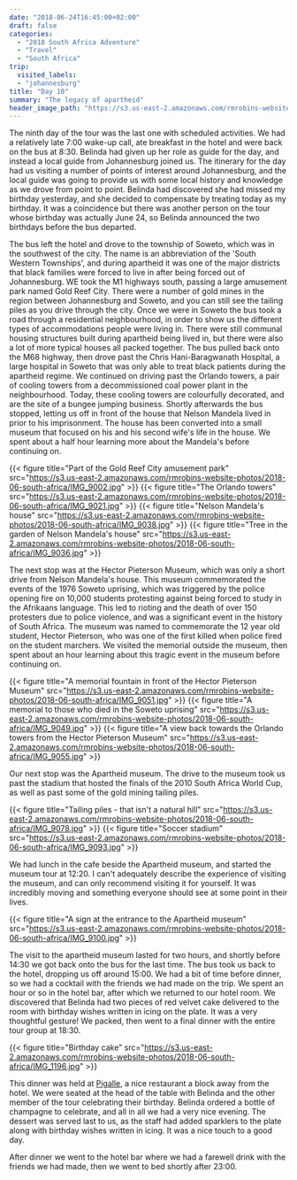 ```yaml
---
date: "2018-06-24T16:45:00+02:00"
draft: false
categories:
  - "2018 South Africa Adventure"
  - "Travel"
  - "South Africa"
trip:
  visited_labels:
  - "johannesburg"
title: "Day 10"
summary: "The legacy of apartheid"
header_image_path: "https://s3.us-east-2.amazonaws.com/rmrobins-website-photos/2018-06-south-africa/IMG_9100.jpg"
---
```


The ninth day of the tour was the last one with scheduled activities. We had a relatively late 7:00 wake-up call, ate breakfast in the hotel and were back on the bus at 8:30. Belinda had given up her role as guide for the day, and instead a local guide from Johannesburg joined us. The itinerary for the day had us visiting a number of points of interest around Johannesburg, and the local guide was going to provide us with some local history and knowledge as we drove from point to point. Belinda had discovered she had missed my birthday yesterday, and she decided to compensate by treating today as my birthday. It was a coincidence but there was another person on the tour whose birthday was actually June 24, so Belinda announced the two birthdays before the bus departed.

The bus left the hotel and drove to the township of Soweto, which was in the southwest of the city. The name is an abbreviation of the 'South Western Townships', and during apartheid it was one of the major districts that black families were forced to live in after being forced out of Johannesburg. WE took the M1 highways south, passing a large amusement park named Gold Reef City. There were a number of gold mines in the region between Johannesburg and Soweto, and you can still see the tailing piles as you drive through the city. Once we were in Soweto the bus took a road through a residential neighbourhood, in order to show us the different types of accommodations people were living in. There were still communal housing structures built during apartheid being lived in, but there were also a lot of more typical houses all packed together. The bus pulled back onto the M68 highway, then drove past the Chris Hani-Baragwanath Hospital, a large hospital in Soweto that was only able to treat black patients during the apartheid regime. We continued on driving past the Orlando towers, a pair of cooling towers from a decommissioned coal power plant in the neighbourhood. Today, these cooling towers are colourfully decorated, and are the site of a bungee jumping business. Shortly afterwards the bus stopped, letting us off in front of the house that Nelson Mandela lived in prior to his imprisonment. The house has been converted into a small museum that focused on his and his second wife's life in the house. We spent about a half hour learning more about the Mandela's before continuing on.

{{< figure title="Part of the Gold Reef City amusement park" src="https://s3.us-east-2.amazonaws.com/rmrobins-website-photos/2018-06-south-africa/IMG_9002.jpg" >}}
{{< figure title="The Orlando towers" src="https://s3.us-east-2.amazonaws.com/rmrobins-website-photos/2018-06-south-africa/IMG_9021.jpg" >}}
{{< figure title="Nelson Mandela's house" src="https://s3.us-east-2.amazonaws.com/rmrobins-website-photos/2018-06-south-africa/IMG_9038.jpg" >}}
{{< figure title="Tree in the garden of Nelson Mandela's house" src="https://s3.us-east-2.amazonaws.com/rmrobins-website-photos/2018-06-south-africa/IMG_9036.jpg" >}}

The next stop was at the Hector Pieterson Museum, which was only a short drive from Nelson Mandela's house. This museum commemorated the events of the 1976 Soweto uprising, which was triggered by the police opening fire on 10,000 students protesting against being forced to study in the Afrikaans language. This led to rioting and the death of over 150 protesters due to police violence, and was a significant event in the history of South Africa. The museum was named to commemorate the 12 year old student, Hector Pieterson, who was one of the first killed when police fired on the student marchers. We visited the memorial outside the museum, then spent about an hour learning about this tragic event in the museum before continuing on.

{{< figure title="A memorial fountain in front of the Hector Pieterson Museum" src="https://s3.us-east-2.amazonaws.com/rmrobins-website-photos/2018-06-south-africa/IMG_9051.jpg" >}}
{{< figure title="A memorial to those who died in the Soweto uprising" src="https://s3.us-east-2.amazonaws.com/rmrobins-website-photos/2018-06-south-africa/IMG_9049.jpg" >}}
{{< figure title="A view back towards the Orlando towers from the Hector Pieterson Museum" src="https://s3.us-east-2.amazonaws.com/rmrobins-website-photos/2018-06-south-africa/IMG_9055.jpg" >}}

Our next stop was the Apartheid museum. The drive to the museum took us past the stadium that hosted the finals of the 2010 South Africa World Cup, as well as past some of the gold mining tailing piles.

{{< figure title="Tailing piles - that isn't a natural hill" src="https://s3.us-east-2.amazonaws.com/rmrobins-website-photos/2018-06-south-africa/IMG_9078.jpg" >}}
{{< figure title="Soccer stadium" src="https://s3.us-east-2.amazonaws.com/rmrobins-website-photos/2018-06-south-africa/IMG_9093.jpg" >}}

We had lunch in the cafe beside the Apartheid museum, and started the museum tour at 12:20. I can't adequately describe the experience of visiting the museum, and can only recommend visiting it for yourself. It was incredibly moving and something everyone should see at some point in their lives.

{{< figure title="A sign at the entrance to the Apartheid museum" src="https://s3.us-east-2.amazonaws.com/rmrobins-website-photos/2018-06-south-africa/IMG_9100.jpg" >}}

The visit to the apartheid museum lasted for two hours, and shortly before 14:30 we got back onto the bus for the last time. The bus took us back to the hotel, dropping us off around 15:00. We had a bit of time before dinner, so we had a cocktail with the friends we had made on the trip. We spent an hour or so in the hotel bar, after which we returned to our hotel room. We discovered that Belinda had two pieces of red velvet cake delivered to the room with birthday wishes written in icing on the plate. It was a very thoughtful gesture! We packed, then went to a final dinner with the entire tour group at 18:30.

{{< figure title="Birthday cake" src="https://s3.us-east-2.amazonaws.com/rmrobins-website-photos/2018-06-south-africa/IMG_1196.jpg" >}}

This dinner was held at [Pigalle](http://pigallerestaurants.co.za/melrose-arch/), a nice restaurant a block away from the hotel. We were seated at the head of the table with Belinda and the other member of the tour celebrating their birthday. Belinda ordered a bottle of champagne to celebrate, and all in all we had a very nice evening. The dessert was served last to us, as the staff had added sparklers to the plate along with birthday wishes written in icing. It was a nice touch to a good day.

After dinner we went to the hotel bar where we had a farewell drink with the friends we had made, then we went to bed shortly after 23:00.
